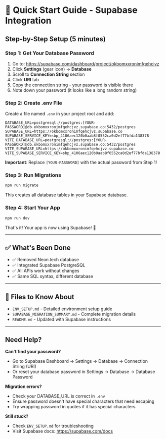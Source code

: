 # 🚀 Quick Start Guide - Supabase Integration

## Step-by-Step Setup (5 minutes)

### Step 1: Get Your Database Password
1. Go to: https://supabase.com/dashboard/project/okbomxxronimfqehcjvz
2. Click **Settings** (gear icon) → **Database**
3. Scroll to **Connection String** section
4. Click **URI** tab
5. Copy the connection string - your password is visible there
6. Note down your password (it looks like a long random string)

### Step 2: Create .env File
Create a file named `.env` in your project root and add:

```env
DATABASE_URL=postgresql://postgres:[YOUR-PASSWORD]@db.okbomxxronimfqehcjvz.supabase.co:5432/postgres
SUPABASE_URL=https://okbomxxronimfqehcjvz.supabase.co
SUPABASE_SERVICE_KEY=sbp_4106aec120b0aab8f0552ca0d2ef77bfda138378
VITE_DATABASE_URL=postgresql://postgres:[YOUR-PASSWORD]@db.okbomxxronimfqehcjvz.supabase.co:5432/postgres
VITE_SUPABASE_URL=https://okbomxxronimfqehcjvz.supabase.co
VITE_SUPABASE_SERVICE_KEY=sbp_4106aec120b0aab8f0552ca0d2ef77bfda138378
```

**Important**: Replace `[YOUR-PASSWORD]` with the actual password from Step 1!

### Step 3: Run Migrations
```bash
npm run migrate
```

This creates all database tables in your Supabase database.

### Step 4: Start Your App
```bash
npm run dev
```

That's it! Your app is now using Supabase! 🎉

---

## ✅ What's Been Done

- ✅ Removed Neon.tech database
- ✅ Integrated Supabase PostgreSQL
- ✅ All APIs work without changes
- ✅ Same SQL syntax, different database

---

## 📝 Files to Know About

- `ENV_SETUP.md` - Detailed environment setup guide
- `SUPABASE_MIGRATION_SUMMARY.md` - Complete migration details
- `README.md` - Updated with Supabase instructions

---

## Need Help?

**Can't find your password?**
- Go to Supabase Dashboard → Settings → Database → Connection String (URI)
- Or reset your database password in Settings → Database → Database Password

**Migration errors?**
- Check your DATABASE_URL is correct in `.env`
- Ensure password doesn't have special characters that need escaping
- Try wrapping password in quotes if it has special characters

**Still stuck?**
- Check `ENV_SETUP.md` for troubleshooting
- Visit Supabase docs: https://supabase.com/docs


